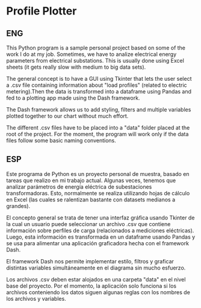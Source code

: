 # Profile Plotter

## ENG 

This Python program is a sample personal project based on some of the work I do at my job.
Sometimes, we have to analize electrical energy parameters from electrical substations. This is 
usually done using Excel sheets (it gets really slow with medium to big data sets).

The general concept is to have a GUI using Tkinter that lets the user select a .csv file containing
information about "load profiles" (related to electric metering).Then the data is transformed into
a dataframe using Pandas and fed to a plotting app made using the Dash framework. 

The Dash framework allows us to add styling, filters and multiple variables plotted together to our chart
without much effort.

The different .csv files have to be placed into a "data" folder placed at the root of the project.
For the moment, the program will work only if the data files follow some basic naming conventions.


## ESP

Este programa de Python es un proyecto personal de muestra, basado en tareas que realizo en mi trabajo actual.
Algunas veces, tenemos que analizar parámetros de energía eléctrica de subestaciones transformadoras. Esto, 
normalmente se realiza utilizando hojas de cálculo en Excel (las cuales se ralentizan bastante con
 datasets medianos a grandes).

El concepto general se trata de tener una interfaz gráfica usando Tkinter de la cual un usuario puede seleccionar
un archivo .csv que contiene información sobre perfiles de carga (relacionados a mediciones eléctricas). Luego,
esta información es transformada en un dataframe usando Pandas y se usa para alimentar una aplicación graficadora
hecha con el framework Dash.

El framework Dash nos permite implementar estilo, filtros y graficar distintas variables simultáneamente en el 
diagrama sin mucho esfuerzo.

Los archivos .csv deben estar alojados en una carpeta "data" en el nivel base del proyecto.
Por el momento, la aplicación solo funciona si los archivos conteniendo los datos siguen algunas reglas con los
nombres de los archivos y variables.